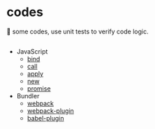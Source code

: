 # codes

📌 some codes, use unit tests to verify code logic.

## 

- JavaScript
  - [bind](./src/bind/bind.test.js)
  - [call](./src/call&apply/call.test.js)
  - [apply](./src/call&apply/apply.test.js)
  - [new](./src/new/new.test.js)
  - [promise](./src/promise/index.html)
- Bundler
  - [webpack](./src/webpack/minipack.js)
  - [webpack-plugin](./src/webpack-plugin/OpenBrowserPlugin.js)
  - [babel-plugin](./src/babel-plugin/babel-plugin-simple-import.js)
